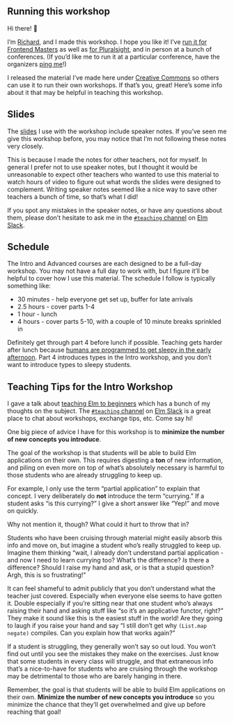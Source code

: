 ## Running this workshop

Hi there! 👋

I’m [Richard](https://twitter.com/rtfeldman), and I made this workshop. I hope
you like it! I’ve [run it for Frontend Masters](https://frontendmasters.com/courses/elm/)
as well as [for Pluralsight](https://www.pluralsight.com/courses/elm), and
in person at a bunch of conferences. (If you’d like me to run it at a particular
conference, have the organizers [ping me](https://twitter.com/rtfeldman)!)

I released the material I’ve made here under
<a rel="license" href="http://creativecommons.org/licenses/by/4.0/">Creative Commons</a>
so others can use it to run their own workshops. If that’s you, great! Here’s
some info about it that may be helpful in teaching this workshop.

## Slides

The [slides](https://docs.google.com/presentation/d/1sNx5k3_fHwJcgm9QEY1LsMH_TyF5SnnOSDKb8HvFsEU/edit?usp=sharing)
I use with the workshop include speaker notes. If you’ve seen me give this
workshop before, you may notice that I’m not following these notes very closely.

This is because I made the notes for other teachers, not for myself. In general
I prefer not to use speaker notes, but I thought it would be unreasonable to
expect other teachers who wanted to use this material to watch hours of video
to figure out what words the slides were designed to complement. Writing speaker
notes seemed like a nice way to save other teachers a bunch of time, so
that’s what I did!

If you spot any mistakes in the speaker notes, or have any questions about them,
please don’t hesitate to ask me in the
[`#teaching` channel](https://elmlang.slack.com/messages/C0MF3BQ7K/)
on [Elm Slack](http://elmlang.herokuapp.com/).

## Schedule

The Intro and Advanced courses are each designed to be a full-day workshop.
You may not have a full day to work with, but I figure it’ll be helpful to cover
how I use this material. The schedule I follow is typically something like:

* 30 minutes - help everyone get set up, buffer for late arrivals
* 2.5 hours - cover parts 1-4
* 1 hour - lunch
* 4 hours - cover parts 5-10, with a couple of 10 minute breaks sprinkled in

Definitely get through part 4 before lunch if possible. Teaching gets harder
after lunch because [humans are programmed to get sleepy in the early
afternoon](https://www.webmd.com/balance/features/afternoon-energy-boosters#1).
Part 4 introduces types in the Intro workshop, and you don’t want to introduce
types to sleepy students.

## Teaching Tips for the Intro Workshop

I gave a talk about [teaching Elm to beginners](https://www.youtube.com/watch?v=G-GhUxeYc1U)
which has a bunch of my thoughts on the subject.  The
[`#teaching` channel](https://elmlang.slack.com/messages/C0MF3BQ7K/)
on [Elm Slack](http://elmlang.herokuapp.com/)
is a great place to chat about workshops, exchange tips, etc. Come say hi!

One big piece of advice I have for this workshop is to
**minimize the number of new concepts you introduce**.

The goal of the workshop is that students will be able to build Elm applications
on their own. This requires digesting a **ton** of new information,
and piling on even more on top of what’s absolutely necessary is harmful to
those students who are already struggling to keep up.

For example, I only use the term “partial application” to explain that concept.
I very deliberately do **not** introduce the term “currying.” If a student asks
“is this currying?” I give a short answer like “Yep!” and move on quickly.

Why not mention it, though? What could it hurt to throw that in?

Students who have been cruising through material might easily absorb this info
and move on, but imagine a student who’s really struggled to keep up.
Imagine them thinking “wait, I already don’t understand partial application -
and now I need to learn currying too? What’s the difference? *Is* there a
difference? Should I raise my hand and ask, or is that a stupid question?
Argh, this is so frustrating!”

It can feel shameful to admit publicly that you don’t understand what the
teacher just covered. Especially when everyone else seems to have gotten it.
Double especially if you’re sitting near that one student who’s always raising
their hand and asking stuff like “so it’s an applicative functor, right?”
They make it sound like this is the easiest stuff in the world! Are they
going to laugh if you raise your hand and say “I still don’t get why
`(List.map negate)` compiles. Can you explain how that works again?”

If a student is struggling, they generally won’t say so out loud. You won’t
find out until you see the mistakes they make on the exercises. Just know that
some students in every class will struggle, and that extraneous info that’s a
nice-to-have for students who are cruising through the workshop may be
detrimental to those who are barely hanging in there.

Remember, the goal is that students will be able to build Elm applications on
their own. **Minimize the number of new concepts you introduce** so you minimize
the chance that they’ll get overwhelmed and give up before reaching that goal!
